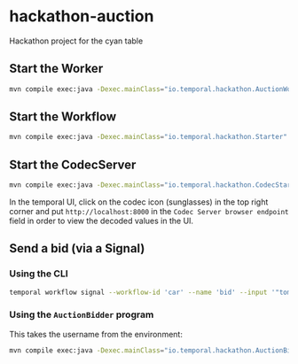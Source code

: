 # hackathon-auction

Hackathon project for the cyan table

## Start the Worker

```bash
mvn compile exec:java -Dexec.mainClass="io.temporal.hackathon.AuctionWorker"
```

## Start the Workflow

```bash
mvn compile exec:java -Dexec.mainClass="io.temporal.hackathon.Starter"
```

## Start the CodecServer

```bash
mvn compile exec:java -Dexec.mainClass="io.temporal.hackathon.CodecStarter"
```

In the temporal UI, click on the codec icon (sunglasses) in the top right corner and put `http://localhost:8000` in the `Codec Server browser endpoint` field in order to view
the decoded values in the UI.

## Send a bid (via a Signal)

### Using the CLI

```bash
temporal workflow signal --workflow-id 'car' --name 'bid' --input '"tom"' --input '100'
```

### Using the `AuctionBidder` program

This takes the username from the environment:

```bash
mvn compile exec:java -Dexec.mainClass="io.temporal.hackathon.AuctionBidder" -Dexec.args="100"
```

